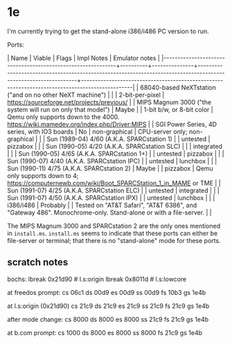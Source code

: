 # 1e

I'm currently trying to get the stand-alone i386/i486 PC version to
run.

Ports:

| Name                                                        | Viable   | Flags         | Impl Notes                                                                                                     | Emulator notes                                                                                 |
|-------------------------------------------------------------+----------+---------------+----------------------------------------------------------------------------------------------------------------+------------------------------------------------------------------------------------------------|
| 68040-based NeXTstation ("and on no other NeXT machine")    |          |               | 2-bit-per-pixel                                                                                                | https://sourceforge.net/projects/previous/                                                     |
| MIPS Magnum 3000 ("the system will run on only that model") | Maybe    |               | 1-bit b/w, or 8-bit color                                                                                      | Qemu only supports down to the 4000.  https://wiki.mamedev.org/index.php/Driver:MIPS           |
| SGI Power Series, 4D series, with IO3 boards                | No       | non-graphical | CPU-server only; non-graphical                                                                                 |                                                                                                |
| Sun (1989-04) 4/60 (A.K.A. SPARCstation 1)                  |          | untested      | pizzabox                                                                                                       |                                                                                                |
| Sun (1990-05) 4/20 (A.K.A. SPARCstation SLC)                |          |               | integrated                                                                                                     |                                                                                                |
| Sun (1990-05) 4/65 (A.K.A. SPARCstation 1+)                 |          | untested      | pizzabox                                                                                                       |                                                                                                |
| Sun (1990-07) 4/40 (A.K.A. SPARCstation IPC)                |          | untested      | lunchbox                                                                                                       |                                                                                                |
| Sun (1990-11) 4/75 (A.K.A. SPARCstation 2)                  | Maybe    |               | pizzabox                                                                                                       | Qemu only supports down to 4; https://computernewb.com/wiki/Boot_SPARCStation_1_in_MAME or TME |
| Sun (1991-07) 4/25 (A.K.A. SPARCstation ELC)                |          | untested      | integrated                                                                                                     |                                                                                                |
| Sun (1991-07) 4/50 (A.K.A. SPARCstation IPX)                |          | untested      | lunchbox                                                                                                       |                                                                                                |
| i386/i486                                                   | Probably |               | Tested on "AT&T Safari", "AT&T 6386", and "Gateway 486".  Monochrome-only.  Stand-alone or with a file-server. |                                                                                                |

The MIPS Magnum 3000 and SPARCstation 2 are the only ones mentioned in
`install.ms`.  `install.ms` seems to indicate that these ports can
either be file-server or terminal; that there is no "stand-alone" mode
for these ports.

[TME]: https://people.csail.mit.edu/fredette/tme/index.html

## scratch notes

bochs: 
 lbreak 0x21d90 # l.s:origin
 lbreak 0x8011d # l.s:lowcore

at freedos prompt:
cs 06c1
ds 00d9
es 00d9
ss 00d9
fs 10b3
gs 1e4b

at l.s:origin (0x21d90)
cs 21c9
ds 21c9
es 21c9
ss 21c9
fs 21c9
gs 1e4b

after mode change:
cs 8000
ds 8000
es 8000
ss 21c9
fs 21c9
gs 1e4b

at b.com prompt:
cs 1000
ds 8000
es 8000
ss 8000
fs 21c9
gs 1e4b
